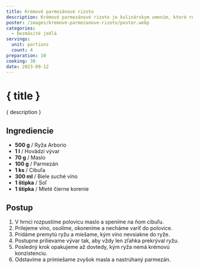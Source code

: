 ```yaml
---
title: Krémové parmezánové rizoto
description: Krémové parmezánové rizoto je kulinárskym umením, ktoré rozvíri vaše chuťové buňky.
poster: /images/kremove-parmezanove-rizoto/poster.webp
categories:
  - bezmäsité jedlá
servings:
  unit: portions
  count: 4
preparation: 10
cooking: 30
date: 2023-09-12
---
```


# { title }

{ description }

## Ingrediencie

- **500 g** / Ryža Arborio
- **1 l** / Hovädzí vývar
- **70 g** / Maslo
- **100 g** / Parmezán
- **1 ks** / Cibuľa
- **300 ml** / Biele suché víno
- **1 štipka** / Soľ
- **1 štipka** / Mleté čierne korenie

## Postup

1. V hrnci rozpustíme polovicu maslo a speníme na ňom cibuľu.
2. Prilejeme víno, osolíme, okoreníme a necháme variť do polovice.
3. Pridáme premytú ryžu a miešame, kým víno nevsiakne do ryže.
4. Postupne prilievame vývar tak, aby vždy len zľahka prekrýval ryžu.
5. Posledný krok opakujeme až dovtedy, kým ryža nemá krémovú konzistenciu.
6. Odstavíme a primiešame zvyšok masla a nastrúhaný parmezán.
